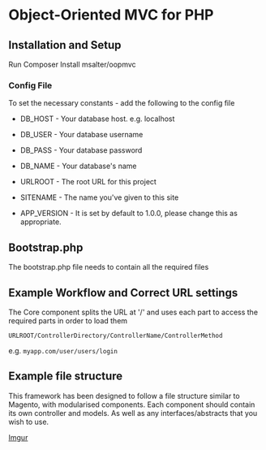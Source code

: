 # Object-Oriented MVC for PHP 

## Installation and Setup

Run Composer Install msalter/oopmvc

### Config File 

To set the necessary constants - add the following to the config file

- DB_HOST - Your database host. e.g. localhost
- DB_USER - Your database username
- DB_PASS - Your database password
- DB_NAME - Your database's name

- URLROOT - The root URL for this project 

- SITENAME - The name you've given to this site

- APP_VERSION - It is set by default to 1.0.0, please change this as appropriate.

## Bootstrap.php

The bootstrap.php file needs to contain all the required files 

## Example Workflow and Correct URL settings 

The Core component splits the URL at '/' and uses each part to access the required parts in order to load them

`URLROOT/ControllerDirectory/ControllerName/ControllerMethod`

e.g. `myapp.com/user/users/login` 

## Example file structure

This framework has been designed to follow a file structure similar to Magento, with modularised components. 
Each component should contain its own controller and models. As well as any interfaces/abstracts that you wish to use. 

[Imgur](https://i.imgur.com/ehBm1C7.png)

